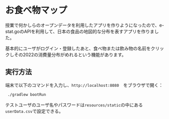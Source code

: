 # お食べ物マップ

授業で何かしらのオープンデータを利用したアプリを作りようになったので、e-stat.goのAPIを利用して、日本の食品の地図的な分布を表すアプリを作りました。

基本的にユーザがログイン・登録したあと、食べ物または飲み物の名前をクリックしその2022の消費量分布がめれるという機能があります。

## 実行方法

端末で以下のコマンドを入力し、`http://localhost:8080`　をブラウザで開く：

```bash
 ./gradlew bootRun
```

テストユーザのユーザ名やパスワードは`resources/static`の中にある`userData.csv`で設定できる。

